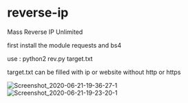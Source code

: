 # reverse-ip
Mass Reverse IP Unlimited

first install the module requests and bs4

use : python2 rev.py target.txt

target.txt can be filled with ip or website without http or https

![Screenshot_2020-06-21-19-36-27-1](https://user-images.githubusercontent.com/65480013/85224955-e5af8200-b3f7-11ea-95a0-455cc355f678.png)
![Screenshot_2020-06-21-19-23-20-1](https://user-images.githubusercontent.com/65480013/85224957-eba56300-b3f7-11ea-92c9-1483381c86be.png)
